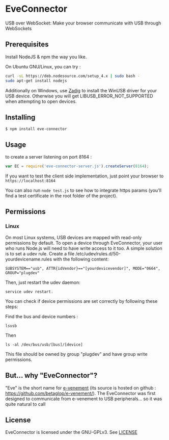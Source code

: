 EveConnector
=============

USB over WebSocket: Make your browser communicate with USB through WebSockets

Prerequisites
--------------

Install NodeJS & npm the way you like.

On Ubuntu GNU/Linux, you can try :
```bash
curl -sL https://deb.nodesource.com/setup_4.x | sudo bash -
sudo apt-get install nodejs
```

Additionally on Windows, use [Zadig](http://zadig.akeo.ie/) to install the WinUSB driver for your USB device. Otherwise you will get LIBUSB_ERROR_NOT_SUPPORTED when attempting to open devices.

Installing
-----------

```$ npm install eve-connector```

Usage
------

to create a server listening on port 8164 :

```js
var EC = require('eve-connector-server.js').createServer(8164);
```

If you want to test the client side implementation, just point your browser to ```https://localhost:8164```

You can also run ```node test.js``` to see how to integrate https params (you'll find a test certificate in the root folder of the project).

Permissions
------------

### Linux

On most Linux systems, USB devices are mapped with read-only permissions by default.
To open a device through EveConnector, your user who runs Node.js will need to have write access to it too.
A simple solution is to set a udev rule. Create a file /etc/udev/rules.d/50-yourdevicename.rules with the following content:

```SUBSYSTEM=="usb", ATTR{idVendor}=="[yourdevicevendor]", MODE="0664", GROUP="plugdev"```

Then, just restart the udev daemon:
```
service udev restart.
```

You can check if device permissions are set correctly by following these steps:

Find the bus and device numbers :
```
lsusb
```

Then

```
ls -al /dev/bus/usb/[bus]/[device]
```

This file should be owned by group "plugdev" and have group write permissions.


But... why "EveConnector"?
---------------------------

"Eve" is the short name for [e-venement](http://www.e-venement.org/) (its source is hosted on github : https://github.com/betaglop/e-venement/). The EveConnector was first designed to communicate from e-venement to USB peripherals... so it was quite natural to call

License
--------

EveConnector is licensed under the GNU-GPLv3. See [LICENSE](LICENSE)
